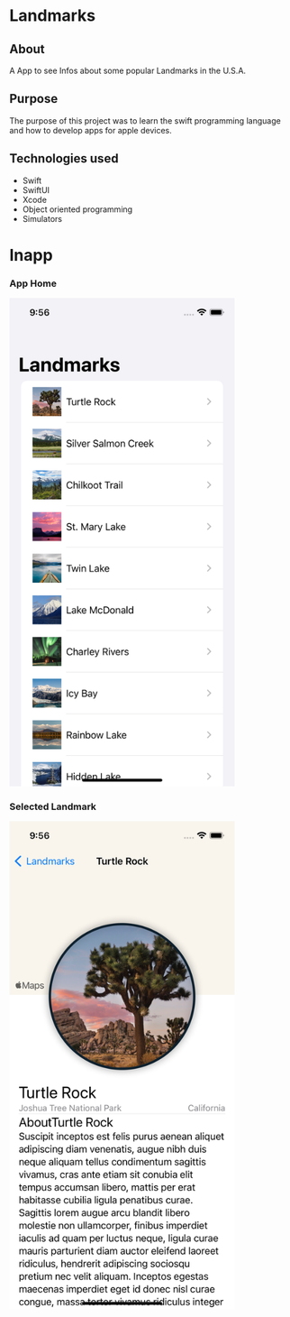# Landmarks

## About
A  App to see Infos about some popular Landmarks in the U.S.A.

## Purpose
The purpose of this project was to learn the swift programming language and how to develop apps for apple devices. 

## Technologies used
* Swift
* SwiftUI
* Xcode
* Object oriented programming
* Simulators
  

# Inapp
### App Home
<img src="Screenshots/Menu.png" alt="Menu" width="400">

### Selected Landmark
<img src="Screenshots/Scape.png" alt="Scape" width="400">
